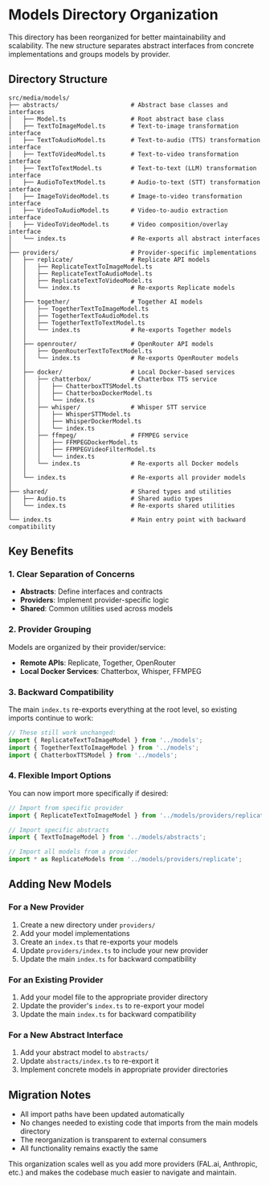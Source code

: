 # Models Directory Organization

This directory has been reorganized for better maintainability and scalability. The new structure separates abstract interfaces from concrete implementations and groups models by provider.

## Directory Structure

```
src/media/models/
├── abstracts/                    # Abstract base classes and interfaces
│   ├── Model.ts                  # Root abstract base class
│   ├── TextToImageModel.ts       # Text-to-image transformation interface
│   ├── TextToAudioModel.ts       # Text-to-audio (TTS) transformation interface
│   ├── TextToVideoModel.ts       # Text-to-video transformation interface
│   ├── TextToTextModel.ts        # Text-to-text (LLM) transformation interface
│   ├── AudioToTextModel.ts       # Audio-to-text (STT) transformation interface
│   ├── ImageToVideoModel.ts      # Image-to-video transformation interface
│   ├── VideoToAudioModel.ts      # Video-to-audio extraction interface
│   ├── VideoToVideoModel.ts      # Video composition/overlay interface
│   └── index.ts                  # Re-exports all abstract interfaces
│
├── providers/                    # Provider-specific implementations
│   ├── replicate/                # Replicate API models
│   │   ├── ReplicateTextToImageModel.ts
│   │   ├── ReplicateTextToAudioModel.ts
│   │   ├── ReplicateTextToVideoModel.ts
│   │   └── index.ts              # Re-exports Replicate models
│   │
│   ├── together/                 # Together AI models
│   │   ├── TogetherTextToImageModel.ts
│   │   ├── TogetherTextToAudioModel.ts
│   │   ├── TogetherTextToTextModel.ts
│   │   └── index.ts              # Re-exports Together models
│   │
│   ├── openrouter/               # OpenRouter API models
│   │   ├── OpenRouterTextToTextModel.ts
│   │   └── index.ts              # Re-exports OpenRouter models
│   │
│   ├── docker/                   # Local Docker-based services
│   │   ├── chatterbox/           # Chatterbox TTS service
│   │   │   ├── ChatterboxTTSModel.ts
│   │   │   ├── ChatterboxDockerModel.ts
│   │   │   └── index.ts
│   │   ├── whisper/              # Whisper STT service
│   │   │   ├── WhisperSTTModel.ts
│   │   │   ├── WhisperDockerModel.ts
│   │   │   └── index.ts
│   │   ├── ffmpeg/               # FFMPEG service
│   │   │   ├── FFMPEGDockerModel.ts
│   │   │   ├── FFMPEGVideoFilterModel.ts
│   │   │   └── index.ts
│   │   └── index.ts              # Re-exports all Docker models
│   │
│   └── index.ts                  # Re-exports all provider models
│
├── shared/                       # Shared types and utilities
│   ├── Audio.ts                  # Shared audio types
│   └── index.ts                  # Re-exports shared utilities
│
└── index.ts                      # Main entry point with backward compatibility
```

## Key Benefits

### 1. **Clear Separation of Concerns**
- **Abstracts**: Define interfaces and contracts
- **Providers**: Implement provider-specific logic
- **Shared**: Common utilities used across models

### 2. **Provider Grouping**
Models are organized by their provider/service:
- **Remote APIs**: Replicate, Together, OpenRouter
- **Local Docker Services**: Chatterbox, Whisper, FFMPEG

### 3. **Backward Compatibility**
The main `index.ts` re-exports everything at the root level, so existing imports continue to work:

```typescript
// These still work unchanged:
import { ReplicateTextToImageModel } from '../models';
import { TogetherTextToImageModel } from '../models';
import { ChatterboxTTSModel } from '../models';
```

### 4. **Flexible Import Options**
You can now import more specifically if desired:

```typescript
// Import from specific provider
import { ReplicateTextToImageModel } from '../models/providers/replicate';

// Import specific abstracts
import { TextToImageModel } from '../models/abstracts';

// Import all models from a provider
import * as ReplicateModels from '../models/providers/replicate';
```

## Adding New Models

### For a New Provider
1. Create a new directory under `providers/`
2. Add your model implementations
3. Create an `index.ts` that re-exports your models
4. Update `providers/index.ts` to include your new provider
5. Update the main `index.ts` for backward compatibility

### For an Existing Provider
1. Add your model file to the appropriate provider directory
2. Update the provider's `index.ts` to re-export your model
3. Update the main `index.ts` for backward compatibility

### For a New Abstract Interface
1. Add your abstract model to `abstracts/`
2. Update `abstracts/index.ts` to re-export it
3. Implement concrete models in appropriate provider directories

## Migration Notes

- All import paths have been updated automatically
- No changes needed to existing code that imports from the main models directory
- The reorganization is transparent to external consumers
- All functionality remains exactly the same

This organization scales well as you add more providers (FAL.ai, Anthropic, etc.) and makes the codebase much easier to navigate and maintain.
